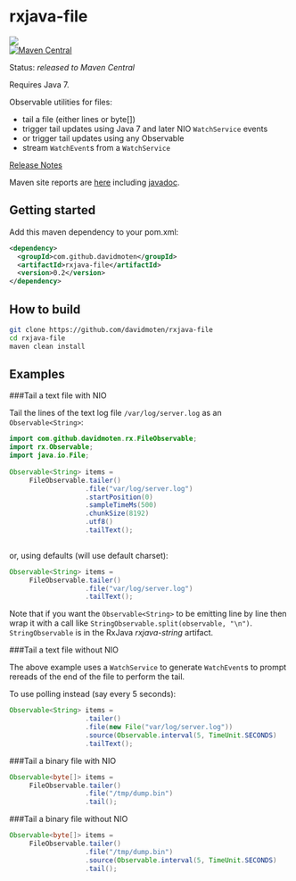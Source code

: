 rxjava-file
===========
<a href="https://travis-ci.org/davidmoten/rxjava-file"><img src="https://travis-ci.org/davidmoten/rxjava-file.svg"/></a><br/>
[![Maven Central](https://maven-badges.herokuapp.com/maven-central/com.github.davidmoten/rxjava-file/badge.svg?style=flat)](https://maven-badges.herokuapp.com/maven-central/com.github.davidmoten/rxjava-file)

Status: *released to Maven Central*

Requires Java 7.

Observable utilities for files:
* tail a file (either lines or byte[]) 
* trigger tail updates using Java 7 and later NIO ```WatchService``` events
* or trigger tail updates using any Observable
* stream ```WatchEvent```s from a ```WatchService```

[Release Notes](RELEASE_NOTES.md)

Maven site reports are [here](http://davidmoten.github.io/rxjava-file/index.html) including [javadoc](http://davidmoten.github.io/rxjava-file/apidocs/index.html).

Getting started
----------------
Add this maven dependency to your pom.xml:
```xml
<dependency>
  <groupId>com.github.davidmoten</groupId>
  <artifactId>rxjava-file</artifactId>
  <version>0.2</version>
</dependency>
```

How to build
----------------

```bash
git clone https://github.com/davidmoten/rxjava-file
cd rxjava-file
maven clean install 
```

Examples
--------------

###Tail a text file with NIO

Tail the lines of the text log file ```/var/log/server.log``` as an ```Observable<String>```:

```java
import com.github.davidmoten.rx.FileObservable;
import rx.Observable;
import java.io.File; 
 
Observable<String> items = 
     FileObservable.tailer()
                   .file("var/log/server.log")
                   .startPosition(0)
                   .sampleTimeMs(500)
                   .chunkSize(8192)
                   .utf8()
                   .tailText();
                     
```
or, using defaults (will use default charset):
```java
Observable<String> items = 
     FileObservable.tailer()
                   .file("var/log/server.log")
                   .tailText();
```

Note that if you want the ```Observable<String>``` to be emitting line by line then wrap 
it with a call like ```StringObservable.split(observable, "\n")```. ```StringObservable``` is in the RxJava *rxjava-string* artifact.

###Tail a text file without NIO

The above example uses a ```WatchService``` to generate ```WatchEvent```s to prompt rereads of the end of the file to perform the tail.

To use polling instead (say every 5 seconds):

```java
Observable<String> items = 
                   .tailer()
                   .file(new File("var/log/server.log"))
                   .source(Observable.interval(5, TimeUnit.SECONDS)
                   .tailText();
```

###Tail a binary file with NIO
```java
Observable<byte[]> items = 
     FileObservable.tailer()
                   .file("/tmp/dump.bin")
                   .tail();
```

###Tail a binary file without NIO
```java
Observable<byte[]> items = 
     FileObservable.tailer()
                   .file("/tmp/dump.bin")
                   .source(Observable.interval(5, TimeUnit.SECONDS)
                   .tail();
```


